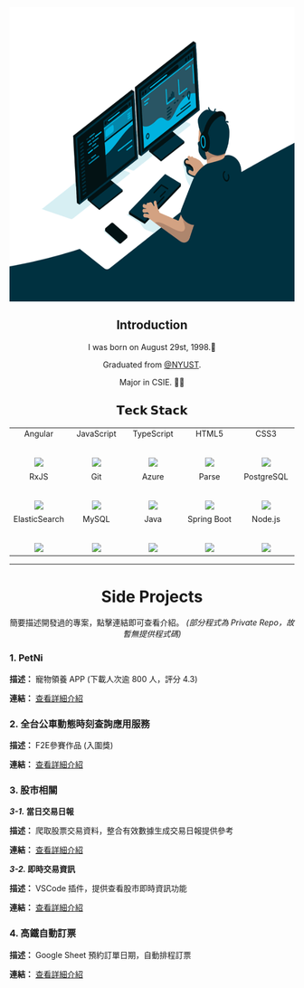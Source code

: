 <!--
**1MID/1MID** is a ✨ _special_ ✨ repository because its `README.md` (this file) appears on your GitHub profile.

Here are some ideas to get you started:

- 🔭 I’m currently working on ...
- 🌱 I’m currently learning ...
- 👯 I’m looking to collaborate on ...
- 🤔 I’m looking for help with ...
- 💬 Ask me about ...
- 📫 How to reach me: ...
- 😄 Pronouns: ...
- ⚡ Fun fact: ...
-->
<div align=center>

<img align="center" alt="GIF" src="https://github.com/manojuppala/manojuppala/blob/master/assets/code.gif?raw=true" width="750" height="520" />

## Introduction

I was born on August 29st, 1998.🎂

Graduated from [@NYUST](https://www.yuntech.edu.tw/).

Major in CSIE. :man_technologist:

## 𝗧𝗲𝗰𝗸 𝗦𝘁𝗮𝗰𝗸

  <table>
   <tbody>

   <tr valign="top">
    <td width="20%" align="center">
      <span>Angular</span><br><br><br>
      <img height="64px" src="https://cdn.svgporn.com/logos/angular.svg">
    </td>
    <td width="20%" align="center">
      <span>JavaScript</span><br><br><br>
      <img height="64px" src="https://cdn.svgporn.com/logos/javascript.svg">
    </td>
    <td width="20%" align="center">
      <span>TypeScript</span><br><br><br>
      <img height="64px" src="https://cdn.svgporn.com/logos/typescript.svg">
    </td>
    <td width="20%" align="center">
      <span>HTML5</span><br><br><br>
      <img height="64px" src="https://cdn.svgporn.com/logos/html-5.svg">
    </td>
    <td width="20%" align="center">
      <span>CSS3</span><br><br><br>
      <img height="64px" src="https://cdn.svgporn.com/logos/css-3.svg">
    </td>
   </tr>

   <tr valign="top">
     <td width="20%" align="center">
       <span>RxJS</span><br><br><br>
       <img height="64px" src="https://cdn.svgporn.com/logos/reactivex.svg">
     </td>
     <td width="20%" align="center">
       <span>Git</span><br><br><br>
       <img height="64px" src="https://cdn.svgporn.com/logos/git.svg">
     </td>
     <td width="20%" align="center">
       <span>Azure</span><br><br><br>
       <img height="64px" src="https://cdn.svgporn.com/logos/microsoft-azure.svg">
     </td>
     <td width="20%" align="center">
       <span>Parse</span><br><br><br>
       <img height="64px" src="https://cdn.svgporn.com/logos/parse.svg">
     </td>
     <td width="20%" align="center">
       <span>PostgreSQL</span><br><br><br>
       <img height="64px" src="https://cdn.svgporn.com/logos/postgresql.svg">
     </td>
   </tr>

   <tr valign="top">
     <td width="20%" align="center">
       <span>ElasticSearch</span><br><br><br>
       <img height="64px" src="https://cdn.svgporn.com/logos/elasticsearch.svg">
     </td>
     <td width="20%" align="center">
       <span>MySQL</span><br><br><br>
       <img height="64px" src="https://cdn.svgporn.com/logos/mysql.svg">
     </td>
     <td width="20%" align="center">
       <span>Java</span><br><br><br>
       <img height="64px" src="https://cdn.svgporn.com/logos/java.svg">
     </td>
     <td width="20%" align="center">
       <span>Spring Boot</span><br><br><br>
       <img height="64px" src="https://cdn.svgporn.com/logos/spring-icon.svg">
     </td>
     <td width="20%" align="center">
       <span>Node.js</span><br><br><br>
       <img height="64px" src="https://cdn.svgporn.com/logos/nodejs.svg">
     </td>
   </tr>


   </tbody>
 </table>


</div>

---

<div align=center>

# **Side Projects**

簡要描述開發過的專案，點擊連結即可查看介紹。
*(部分程式為 Private Repo，故暫無提供程式碼)*

</div>

### **1. PetNi**
**描述：** 寵物領養 APP (下載人次逾 800 人，評分 4.3)

**連結：** [查看詳細介紹](./side-projects/petni//petni.md)


### **2. 全台公車動態時刻查詢應用服務**
**描述：** F2E參賽作品 (入圍獎)

**連結：** [查看詳細介紹](./side-projects/BusApplication/BusApplication.md)


### **3. 股市相關**

***3-1.* 當日交易日報**

**描述：** 爬取股票交易資料，整合有效數據生成交易日報提供參考

**連結：** [查看詳細介紹](./side-projects/Stock/README.md)


***3-2.* 即時交易資訊**

**描述：** VSCode 插件，提供查看股市即時資訊功能

**連結：** [查看詳細介紹](./side-projects/VSCode_Ext/README.md)



### **4. 高鐵自動訂票**
**描述：** Google Sheet 預約訂單日期，自動排程訂票

**連結：** [查看詳細介紹](./side-projects/Booking/README.md)

